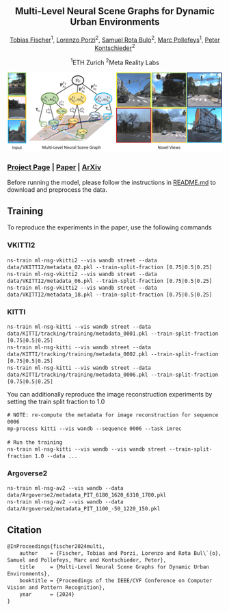 
<div align="center">

##  Multi-Level Neural Scene Graphs for Dynamic Urban Environments

<a href="https://tobiasfshr.github.io/">Tobias Fischer</a><sup>1</sup>, <a href="https://scholar.google.it/citations?user=vW1gaVEAAAAJ&hl=it">Lorenzo Porzi</a><sup>2</sup>, <a href="https://scholar.google.com/citations?user=484sccEAAAAJ&hl=en">Samuel Rota Bulo</a><sup>2</sup>, <a href="https://people.inf.ethz.ch/marc.pollefeys/">Marc Pollefeys</a><sup>1</sup>, <a href="https://scholar.google.com/citations?user=CxbDDRMAAAAJ&hl=en">Peter Kontschieder</a><sup>2</sup>

<sup>1</sup>ETH Zurich <sup>2</sup>Meta Reality Labs
</div>

![Alt Text](../../assets/media/ml-nsg.jpg)

### [Project Page](https://tobiasfshr.github.io/pub/ml-nsg) | [Paper](https://arxiv.org/pdf/2404.00168) | [ArXiv](https://arxiv.org/abs/2404.00168)


Before running the model, please follow the instructions in [README.md](../../README.md) to download and preprocess the data.

## Training

To reproduce the experiments in the paper, use the following commands

### VKITTI2
```
ns-train ml-nsg-vkitti2 --vis wandb street --data data/VKITTI2/metadata_02.pkl --train-split-fraction [0.75|0.5|0.25]
ns-train ml-nsg-vkitti2 --vis wandb street --data data/VKITTI2/metadata_06.pkl --train-split-fraction [0.75|0.5|0.25]
ns-train ml-nsg-vkitti2 --vis wandb street --data data/VKITTI2/metadata_18.pkl --train-split-fraction [0.75|0.5|0.25]
```

### KITTI

```
ns-train ml-nsg-kitti --vis wandb street --data data/KITTI/tracking/training/metadata_0001.pkl --train-split-fraction [0.75|0.5|0.25]
ns-train ml-nsg-kitti --vis wandb street --data data/KITTI/tracking/training/metadata_0002.pkl --train-split-fraction [0.75|0.5|0.25]
ns-train ml-nsg-kitti --vis wandb street --data data/KITTI/tracking/training/metadata_0006.pkl --train-split-fraction [0.75|0.5|0.25]
```
You can additionally reproduce the image reconstruction experiments by setting the train split fraction to 1.0
```
# NOTE: re-compute the metadata for image reconstruction for sequence 0006
mp-process kitti --vis wandb --sequence 0006 --task imrec

# Run the training
ns-train ml-nsg-kitti --vis wandb --vis wandb street --train-split-fraction 1.0 --data ...
```

### Argoverse2
```
ns-train ml-nsg-av2 --vis wandb --data data/Argoverse2/metadata_PIT_6180_1620_6310_1780.pkl
ns-train ml-nsg-av2 --vis wandb --data data/Argoverse2/metadata_PIT_1100_-50_1220_150.pkl
```

## Citation
```
@InProceedings{fischer2024multi,
    author    = {Fischer, Tobias and Porzi, Lorenzo and Rota Bul\`{o}, Samuel and Pollefeys, Marc and Kontschieder, Peter},
    title     = {Multi-Level Neural Scene Graphs for Dynamic Urban Environments},
    booktitle = {Proceedings of the IEEE/CVF Conference on Computer Vision and Pattern Recognition},
    year      = {2024}
}
```
